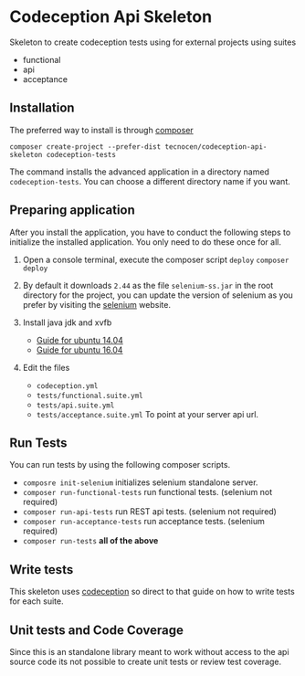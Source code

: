 Codeception Api Skeleton
========================

Skeleton to create codeception tests using for external projects using suites

- functional
- api
- acceptance

Installation
------------

The preferred way to install is through [composer]

`composer create-project --prefer-dist tecnocen/codeception-api-skeleton codeception-tests`

The command installs the advanced application in a directory named
`codeception-tests`. You can choose a different directory name if you want.

Preparing application
---------------------

After you install the application, you have to conduct the following steps to
initialize the installed application. You only need to do these once for all.

1. Open a console terminal, execute the composer script `deploy`
  `composer deploy`

2. By default it downloads `2.44` as the file `selenium-ss.jar` in the root
   directory for the project, you can update the version of selenium as you
   prefer by visiting the [selenium] website.

3. Install java jdk and xvfb
   - [Guide for ubuntu 14.04]
   - [Guide for ubuntu 16.04]

4. Edit the files
   - `codeception.yml`
   - `tests/functional.suite.yml`
   - `tests/api.suite.yml`
   - `tests/acceptance.suite.yml`
   To point at your server api url.

Run Tests
---------

You can run tests by using the following composer scripts.

- `composre init-selenium` initializes selenium standalone server.
- `composer run-functional-tests` run functional tests. (selenium not required)
- `composer run-api-tests` run REST api tests. (selenium not required)
- `composer run-acceptance-tests` run acceptance tests. (selenium required)
- `composer run-tests` **all of the above**

Write tests
-----------

This skeleton uses [codeception] so direct to that guide on how to write tests
for each suite.

Unit tests and Code Coverage
----------------------------

Since this is an standalone library meant to work without access to the api
source code its not possible to create unit tests or review test coverage.

[codeception]: http://codeception.com/
[composer]: https://getcomposer.org/download/
[selenium]: http://www.seleniumhq.org/download/
[Guide for ubuntu 14.04]: https://gist.github.com/curtismcmullan/7be1a8c1c841a9d8db2c
[Guide for ubuntu 16.04]: https://gist.github.com/ziadoz/3e8ab7e944d02fe872c3454d17af31a5
